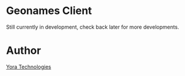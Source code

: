 # Geonames Client

Still currently in development, check back later for more developments.

# Author

[Yora Technologies](https://yora.tech/technologies.html)
